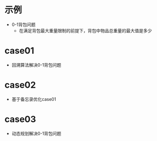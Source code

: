 # 示例
- 0-1背包问题
    - 在满足背包最大重量限制的前提下，背包中物品总重量的最大值是多少 

# case01
- 回溯算法解决0-1背包问题

# case02
- 基于备忘录优化case01

# case03
- 动态规划解决0-1背包问题